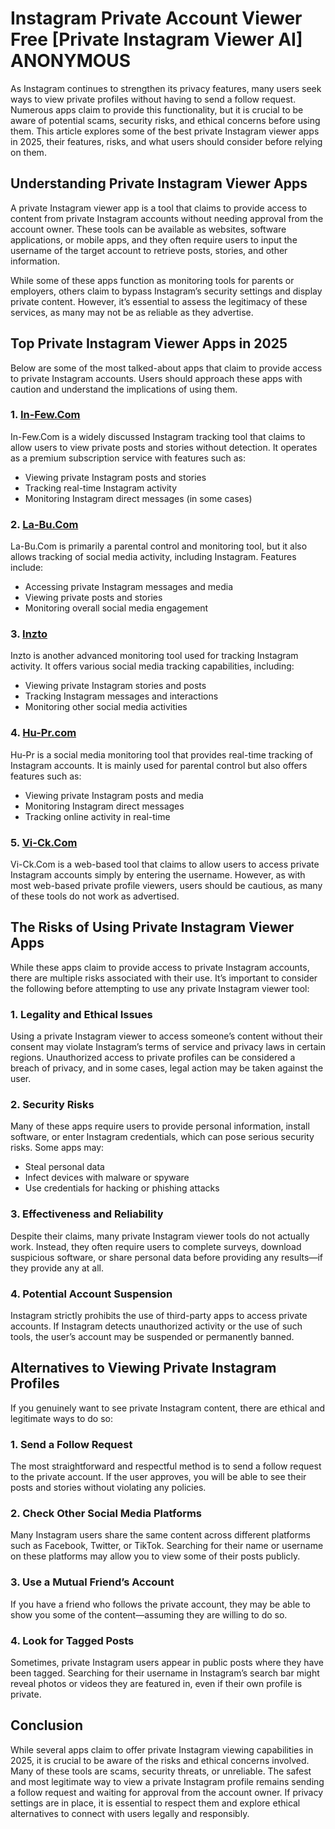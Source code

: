 # **Instagram Private Account Viewer Free [Private Instagram Viewer AI] ANONYMOUS**

As Instagram continues to strengthen its privacy features, many users seek ways to view private profiles without having to send a follow request. Numerous apps claim to provide this functionality, but it is crucial to be aware of potential scams, security risks, and ethical concerns before using them. This article explores some of the best private Instagram viewer apps in 2025, their features, risks, and what users should consider before relying on them.

## Understanding Private Instagram Viewer Apps

A private Instagram viewer app is a tool that claims to provide access to content from private Instagram accounts without needing approval from the account owner. These tools can be available as websites, software applications, or mobile apps, and they often require users to input the username of the target account to retrieve posts, stories, and other information.

While some of these apps function as monitoring tools for parents or employers, others claim to bypass Instagram’s security settings and display private content. However, it’s essential to assess the legitimacy of these services, as many may not be as reliable as they advertise.

## Top Private Instagram Viewer Apps in 2025

Below are some of the most talked-about apps that claim to provide access to private Instagram accounts. Users should approach these apps with caution and understand the implications of using them.

### 1. **[In-Few.Com](https://in-few.com/)**
In-Few.Com is a widely discussed Instagram tracking tool that claims to allow users to view private posts and stories without detection. It operates as a premium subscription service with features such as:
- Viewing private Instagram posts and stories
- Tracking real-time Instagram activity
- Monitoring Instagram direct messages (in some cases)

### 2. **[La-Bu.Com](https://la-bu.com/)**
La-Bu.Com is primarily a parental control and monitoring tool, but it also allows tracking of social media activity, including Instagram. Features include:
- Accessing private Instagram messages and media
- Viewing private posts and stories
- Monitoring overall social media engagement

### 3. **[Inzto](https://inzto.com/)**
Inzto is another advanced monitoring tool used for tracking Instagram activity. It offers various social media tracking capabilities, including:
- Viewing private Instagram stories and posts
- Tracking Instagram messages and interactions
- Monitoring other social media activities

### 4. **[Hu-Pr.com](https://hu-pr.com/)**
Hu-Pr is a social media monitoring tool that provides real-time tracking of Instagram accounts. It is mainly used for parental control but also offers features such as:
- Viewing private Instagram posts and media
- Monitoring Instagram direct messages
- Tracking online activity in real-time

### 5. **[Vi-Ck.Com](https://www.vi-ck.com/)**
Vi-Ck.Com is a web-based tool that claims to allow users to access private Instagram accounts simply by entering the username. However, as with most web-based private profile viewers, users should be cautious, as many of these tools do not work as advertised.


## The Risks of Using Private Instagram Viewer Apps

While these apps claim to provide access to private Instagram accounts, there are multiple risks associated with their use. It’s important to consider the following before attempting to use any private Instagram viewer tool:

### **1. Legality and Ethical Issues**
Using a private Instagram viewer to access someone’s content without their consent may violate Instagram’s terms of service and privacy laws in certain regions. Unauthorized access to private profiles can be considered a breach of privacy, and in some cases, legal action may be taken against the user.

### **2. Security Risks**
Many of these apps require users to provide personal information, install software, or enter Instagram credentials, which can pose serious security risks. Some apps may:
- Steal personal data
- Infect devices with malware or spyware
- Use credentials for hacking or phishing attacks

### **3. Effectiveness and Reliability**
Despite their claims, many private Instagram viewer tools do not actually work. Instead, they often require users to complete surveys, download suspicious software, or share personal data before providing any results—if they provide any at all.

### **4. Potential Account Suspension**
Instagram strictly prohibits the use of third-party apps to access private accounts. If Instagram detects unauthorized activity or the use of such tools, the user’s account may be suspended or permanently banned.

## Alternatives to Viewing Private Instagram Profiles

If you genuinely want to see private Instagram content, there are ethical and legitimate ways to do so:

### **1. Send a Follow Request**
The most straightforward and respectful method is to send a follow request to the private account. If the user approves, you will be able to see their posts and stories without violating any policies.

### **2. Check Other Social Media Platforms**
Many Instagram users share the same content across different platforms such as Facebook, Twitter, or TikTok. Searching for their name or username on these platforms may allow you to view some of their posts publicly.

### **3. Use a Mutual Friend’s Account**
If you have a friend who follows the private account, they may be able to show you some of the content—assuming they are willing to do so.

### **4. Look for Tagged Posts**
Sometimes, private Instagram users appear in public posts where they have been tagged. Searching for their username in Instagram’s search bar might reveal photos or videos they are featured in, even if their own profile is private.

## Conclusion

While several apps claim to offer private Instagram viewing capabilities in 2025, it is crucial to be aware of the risks and ethical concerns involved. Many of these tools are scams, security threats, or unreliable. The safest and most legitimate way to view a private Instagram profile remains sending a follow request and waiting for approval from the account owner. If privacy settings are in place, it is essential to respect them and explore ethical alternatives to connect with users legally and responsibly.

